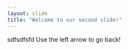 ```yaml
---
layout: slide
title: "Welcome to our second slide!"
---
```

sdfsdfsfd
Use the left arrow to go back!
